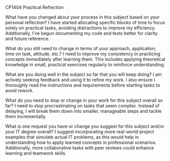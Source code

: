 
CP1404 Practical Reflection

What have you changed about your process in this subject based on your personal reflection?
I have started allocating specific blocks of time to focus solely on practical tasks, avoiding distractions to improve my efficiency. 
Additionally, I’ve begun documenting my code and tests better for clarity and future reference.

What do you still need to change in terms of your approach, application, time on task, attitude, etc.? 
I need to improve my consistency in practicing concepts immediately after learning them. 
This includes applying theoretical knowledge in small, practical exercises regularly to reinforce understanding.

What are you doing well in the subject so far that you will keep doing?
I am actively seeking feedback and using it to refine my work. 
I also ensure I thoroughly read the instructions and requirements before starting tasks to avoid rework.

What do you need to stop or change in your work for this subject overall so far?
I need to stop procrastinating on tasks that seem complex. 
Instead of delaying, I will break them down into smaller, manageable steps and tackle them incrementally.

What is one request you have or change you suggest for this subject and/or your IT degree overall?
I suggest incorporating more real-world project examples that simulate actual IT problems, as this would help in understanding how to apply learned concepts in professional scenarios. 
Additionally, more collaborative tasks with peer reviews could enhance learning and teamwork skills.